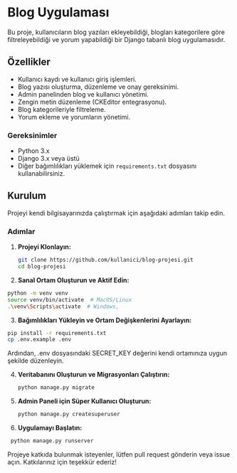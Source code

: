# Blog Uygulaması

Bu proje, kullanıcıların blog yazıları ekleyebildiği, blogları kategorilere göre filtreleyebildiği ve yorum yapabildiği bir Django tabanlı blog uygulamasıdır.

## Özellikler

- Kullanıcı kaydı ve kullanıcı giriş işlemleri.
- Blog yazısı oluşturma, düzenleme ve onay gereksinimi.
- Admin panelinden blog ve kullanıcı yönetimi.
- Zengin metin düzenleme (CKEditor entegrasyonu).
- Blog kategorileriyle filtreleme.
- Yorum ekleme ve yorumların yönetimi.

### Gereksinimler

- Python 3.x
- Django 3.x veya üstü
- Diğer bağımlılıkları yüklemek için `requirements.txt` dosyasını kullanabilirsiniz.

## Kurulum

Projeyi kendi bilgisayarınızda çalıştırmak için aşağıdaki adımları takip edin.

### Adımlar

1. **Projeyi Klonlayın:**

   ```bash
   git clone https://github.com/kullanici/blog-projesi.git
   cd blog-projesi
   
2. **Sanal Ortam Oluşturun ve Aktif Edin:**
   
  ```bash
  python -m venv venv
  source venv/bin/activate  # MacOS/Linux
  .\venv\Scripts\activate  # Windows,
  ```

3. **Bağımlılıkları Yükleyin ve Ortam Değişkenlerini Ayarlayın:**

  ```bash
  pip install -r requirements.txt
  cp .env.example .env
  ```
  Ardından, .env dosyasındaki SECRET_KEY değerini kendi ortamınıza uygun şekilde düzenleyin.

4. **Veritabanını Oluşturun ve Migrasyonları Çalıştırın:**

   ```bash
   python manage.py migrate
   ```

5. **Admin Paneli için Süper Kullanıcı Oluşturun:**

   ```bash
   python manage.py createsuperuser
   ```
 
6. **Uygulamayı Başlatın:**

  ```bash
   python manage.py runserver
   ```



Projeye katkıda bulunmak isteyenler, lütfen pull request gönderin veya issue açın. Katkılarınız için teşekkür ederiz!


